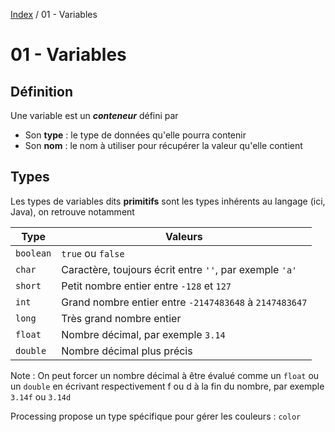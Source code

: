 [Index](_index.md) / 01 - Variables

# 01 - Variables

## Définition

Une variable est un **_conteneur_** défini par

-   Son **type** : le type de données qu'elle pourra contenir
-   Son **nom** : le nom à utiliser pour récupérer la valeur qu'elle contient

## Types

Les types de variables dits **primitifs** sont les types inhérents au langage (ici, Java), on retrouve notamment

| Type | Valeurs |
| --- | --- |
| `boolean` | `true` ou `false` |
| `char` | Caractère, toujours écrit entre `''`, par exemple `'a'`
| `short` | Petit nombre entier entre `-128` et `127`
| `int` | Grand nombre entier entre `-2147483648` à `2147483647` |
| `long` | Très grand nombre entier |
| `float` | Nombre décimal, par exemple `3.14` |
| `double` | Nombre décimal plus précis |

Note : On peut forcer un nombre décimal à être évalué comme un `float` ou un `double` en écrivant respectivement f ou d à la fin du nombre, par exemple `3.14f` ou `3.14d`


Processing propose un type spécifique pour gérer les couleurs : `color`